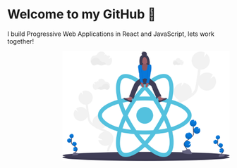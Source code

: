 # Welcome to my GitHub 👋


I build Progressive Web Applications in React and JavaScript, lets work together!
 
<img align="right" height="250" padding="20" margin="20" src="./undraw_react_y7wq.svg"> 

